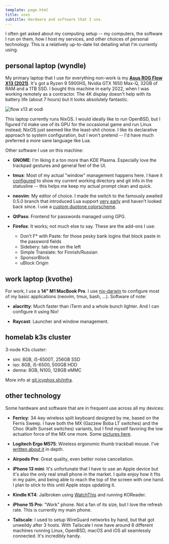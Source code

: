 ```yaml
---
template: page.html
title: uses
subtitle: Hardware and software that I use.
---
```


I often get asked about my computing setup -- my computers, the software
I run on them, how I host my services, and other choices of personal
technology. This is a relatively up-to-date list detailing what I'm
currently using.

## personal laptop (wyndle)

My primary laptop that I use for everything non-work is my [**Asus ROG
Flow X13 (2021)**](/blog/flow-x13). It's got a Ryzen 9 5900HS, Nvidia
GTX 1650 Max-Q, 32GB of RAM and a 1TB SSD. I bought this machine in
early 2022, when I was working remotely as a contractor. The 4K display
doesn't help with its battery life (about 7 hours) but it looks
absolutely fantastic.

![flow x13 at oodi](https://cdn.icyphox.sh/w6UH4.jpg)

This laptop currently runs NixOS. I would ideally like to run OpenBSD,
but I figured I'd make use of its GPU for the occasional game and run
Linux instead; NixOS just seemed like the least-shit choice. I like its
declarative approach to system configuration, but I won't pretend -- I'd
have much preferred a more sane language like Lua.

Other software I use on this machine:

- **GNOME**: I'm liking it a ton more than KDE Plasma. Especially love
  the trackpad gestures and general feel of the UI.

- **tmux**: Most of my actual "window" management happens here. I have
  it
  [configured](https://git.icyphox.sh/dotfiles/blob/master/programs/tmux.nix)
  to show my current working directory and git info in the statusline --
  this helps me keep my actual prompt clean and quick.

- **neovim**: My editor of choice. I made the switch to the famously
  awaited 0.5.0 branch that introduced Lua support [very
  early](/blog/nvim-lua/) and haven't looked back since. I use a [custom
  duotone
  colorscheme](https://git.icyphox.sh/dotfiles/blob/master/nvim/colors/plain.lua).

- **QtPass**: Frontend for passwords managed using GPG.

- **Firefox**: It works; not much else to say. These are the add-ons I
  use:
  * Don't F* with Paste: for those pesky bank logins that block paste in
    the password fields
  * Sidebery: tab-tree on the left
  * Simple Translate: for Finnish/Russian
  * SponsorBlock
  * uBlock Origin

## work laptop (kvothe)

For work, I use a **14" M1 MacBook Pro**. I use
[nix-darwin](https://github.com/LnL7/nix-darwin) to configure most of my
basic applications (neovim, tmux, bash, ...). Software of note:

- **alacritty**: Much faster than iTerm and a whole bunch lighter. And I
can configure it using Nix!

- **Raycast**: Launcher and window management.

## homelab k3s cluster

3-node K3s cluster:
- sini: 8GB, i5-6500T, 256GB SSD
- iso: 8GB, i5-6500, 500GB HDD
- denna: 8GB, N100, 128GB eMMC

More info at [git.icyphox.sh/infra](https://git.icyphox.sh/infra).

## other technology

Some hardware and software that are in frequent use across all my
devices:

- **Ferricy**: 34-key wireless split keyboard designed by me, based on
  the Ferris Sweep. I have both the MX (Gazzew Boba LT switches) and the
  Choc (Kailh Sunset switches) variants, but I find myself favoring the
  low actuation force of the MX one more. Some [pictures
  here](/blog/2022-in-review/#keyboards-my-first-new-expensive-hobby).

- **Logitech Ergo M575**: Wireless ergonomic thumb trackball mouse. I've
  [written about it](/blog/m575) in depth.

- **Airpods Pro**: Great quality, even better noise cancellation.

- **iPhone 13 mini**: It's unfortunate that I have to use an Apple
  device but it's also the only real small phone in the market. I quite
  enjoy how it fits in my palm, and being able to reach the top of the
  screen with one hand. I plan to stick to this until Apple stops
  updating it.

- **Kindle KT4**: Jailbroken using
  [WatchThis](https://www.mobileread.com/forums/showthread.php?t=346037)
  and running KOReader.

- **iPhone 15 Pro**: "Work" phone. Not a fan of its size, but I love the
  refresh rate. This is currently my main phone.

- **Tailscale**: I used to setup WireGuard networks by hand, but that
  got unweildy after 3 hosts. With Tailscale I now have around 8
  different machines running Linux, OpenBSD, macOS and iOS all
  seamlessly connected. It's incredibly handy.

